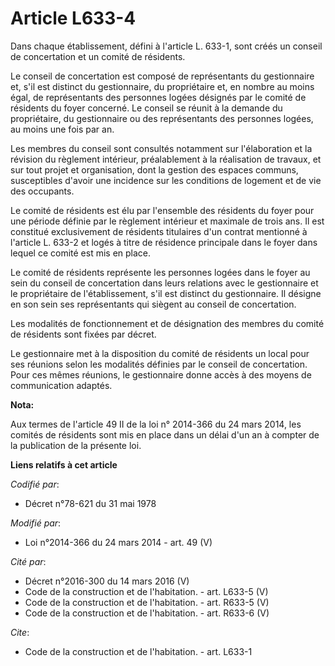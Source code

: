# Article L633-4

Dans chaque établissement, défini à l'article L. 633-1, sont créés un conseil de concertation et un comité de résidents. 

Le conseil de concertation est composé de représentants du gestionnaire et, s'il est distinct du gestionnaire, du
propriétaire et, en nombre au moins égal, de représentants des personnes logées désignés par le comité de résidents du foyer
concerné. Le conseil se réunit à la demande du propriétaire, du gestionnaire ou des représentants des personnes logées, au
moins une fois par an. 

Les membres du conseil sont consultés notamment sur l'élaboration et la révision du règlement intérieur, préalablement à la
réalisation de travaux, et sur tout projet et organisation, dont la gestion des espaces communs, susceptibles d'avoir une
incidence sur les conditions de logement et de vie des occupants. 

Le comité de résidents est élu par l'ensemble des résidents du foyer pour une période définie par le règlement intérieur et
maximale de trois ans. Il est constitué exclusivement de résidents titulaires d'un contrat mentionné à l'article L. 633-2 et
logés à titre de résidence principale dans le foyer dans lequel ce comité est mis en place. 

Le comité de résidents représente les personnes logées dans le foyer au sein du conseil de concertation dans leurs relations
avec le gestionnaire et le propriétaire de l'établissement, s'il est distinct du gestionnaire. Il désigne en son sein ses
représentants qui siègent au conseil de concertation. 

Les modalités de fonctionnement et de désignation des membres du comité de résidents sont fixées par décret. 

Le gestionnaire met à la disposition du comité de résidents un local pour ses réunions selon les modalités définies par le
conseil de concertation. Pour ces mêmes réunions, le gestionnaire donne accès à des moyens de communication adaptés.

**Nota:**

Aux termes de l'article 49 II de la loi n° 2014-366 du 24 mars 2014, les comités de résidents sont mis en place dans un délai
d'un an à compter de la publication de la présente loi.

**Liens relatifs à cet article**

_Codifié par_:

  - Décret n°78-621 du 31 mai 1978

_Modifié par_:

  - Loi n°2014-366 du 24 mars 2014 - art. 49 (V)

_Cité par_:

  - Décret n°2016-300 du 14 mars 2016 (V)
  - Code de la construction et de l'habitation. - art. L633-5 (V)
  - Code de la construction et de l'habitation. - art. R633-5 (V)
  - Code de la construction et de l'habitation. - art. R633-6 (V)

_Cite_:

  - Code de la construction et de l'habitation. - art. L633-1

